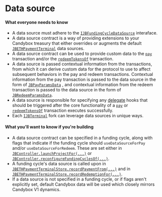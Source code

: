 # Data source

#### What everyone needs to know

* A data source must adhere to the [`IJBFundingCycleDataSource`](../../specifications/interfaces/ijbfundingcycledatasource.md) interaface.
* A data source contract is a way of providing extensions to your Candybox treasury that either overrides or augments the default [`JBETHPaymentTerminal`](../../specifications/contracts/or-payment-terminals/jbethpaymentterminal/) data sources.
* A data source contract can be used to provide custom data to the [`pay`](../../specifications/contracts/or-payment-terminals/jbethpaymentterminal/write/pay.md) transaction and/or the [`redeemTokensOf`](../../specifications/contracts/or-payment-terminals/jbethpaymentterminal/write/redeemtokensof.md) transaction.
* A data source is passed contextual information from the transactions, from which it can derive custom data for the protocol to use to affect subsequent behaviors in the pay and redeem transactions. Contextual information from the pay transaction is passed to the data source in the form of [`JBPayParamsData`](../../specifications/data-structures/jbpayparamsdata.md) , and contextual information from the redeem transaction is passed to the data source in the form of [`JBRedeemParamsData`](../../specifications/data-structures/jbredeemparamsdata.md).
* A data source is responsible for specifying any [delegate](delegate.md) hooks that should be triggered after the core functionality of a [`pay`](../../specifications/contracts/or-payment-terminals/jbethpaymentterminal/write/pay.md) or [`redeemTokensOf`](../../specifications/contracts/or-payment-terminals/jbethpaymentterminal/write/redeemtokensof.md) transaction executes successfully.
* Each [`IJBTerminal`](../../specifications/interfaces/ijbterminal.md) fork can leverage data sources in unique ways.

#### What you'll want to know if you're building

* A data source contract can be specified in a funding cycle, along with flags that indicate if the funding cycle should `useDataSourceForPay` and/or `useDataSourceForRedeem`. These are set either in [`JBController.launchProjectFor(...)`](../../specifications/contracts/or-controllers/jbcontroller/write/launchprojectfor.md) or [`JBController.reconfigureFundingCyclesOf(...)`](../../specifications/contracts/or-controllers/jbcontroller/write/reconfigurefundingcyclesof.md).
* A funding cycle's data source is called upon in [`JBETHPaymentTerminalStore.recordPaymentFrom(...)`](../../specifications/contracts/or-payment-terminals/jbethpaymentterminalstore/write/recordpaymentfrom.md) and in [`JBETHPaymentTerminalStore.recordRedemptionFor(...)`](../../specifications/contracts/or-payment-terminals/jbethpaymentterminalstore/write/recordredemptionfor.md).
* If a data source is not specified in a funding cycle, or if flags aren't explicitly set, default Candybox data will be used which closely mirrors Candybox V1 dynamics.
